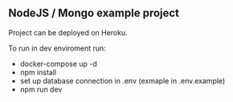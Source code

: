 ## NodeJS / Mongo example project

Project can be deployed on Heroku.

To run in dev enviroment run:
- docker-compose up -d
- npm install
- set up database connection in .env (exmaple in .env.example)
- npm run dev



